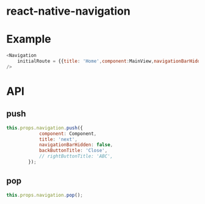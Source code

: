 # react-native-navigation

# Example

```javascript
<Navigation
    initialRoute = {{title: 'Home',component:MainView,navigationBarHidden:true}}
/>
```

# API

## push

```javascript
this.props.navigation.push({
            component: Component,
            title: 'next',
            navigationBarHidden: false,
            backButtonTitle: 'Close',
            // rightButtonTitle: 'ABC',
        });
```

## pop

```javascript
this.props.navigation.pop();
```